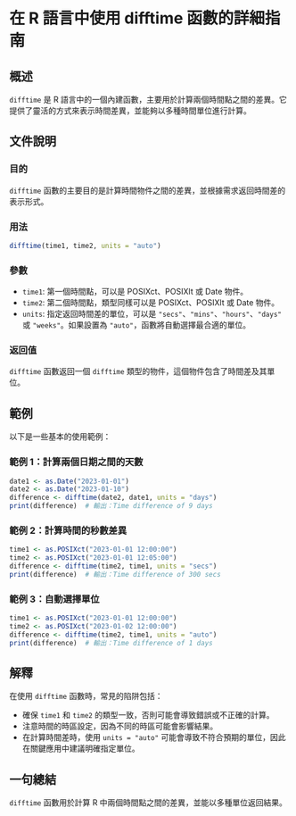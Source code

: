 <!--
Meta Description: # 在 R 語言中使用 difftime 函數的詳細指南 ## 概述 `difftime` 是 R 語言中的一個內建函數，主要用於計算兩個時間點之間的差異。它提供了靈活的方式來表示時間差異，並能夠以多種時間單位進行計算。 ## 文件說明 ### 目的 `difftime` 函數的主要目的是計算時間物...
Meta Keywords: difftime, difference, time1, time2, units
-->

# 在 R 語言中使用 difftime 函數的詳細指南

## 概述
`difftime` 是 R 語言中的一個內建函數，主要用於計算兩個時間點之間的差異。它提供了靈活的方式來表示時間差異，並能夠以多種時間單位進行計算。

## 文件說明
### 目的
`difftime` 函數的主要目的是計算時間物件之間的差異，並根據需求返回時間差的表示形式。

### 用法
```R
difftime(time1, time2, units = "auto")
```

### 參數
- `time1`: 第一個時間點，可以是 POSIXct、POSIXlt 或 Date 物件。
- `time2`: 第二個時間點，類型同樣可以是 POSIXct、POSIXlt 或 Date 物件。
- `units`: 指定返回時間差的單位，可以是 `"secs"`、`"mins"`、`"hours"`、`"days"` 或 `"weeks"`。如果設置為 `"auto"`，函數將自動選擇最合適的單位。

### 返回值
`difftime` 函數返回一個 `difftime` 類型的物件，這個物件包含了時間差及其單位。

## 範例
以下是一些基本的使用範例：

### 範例 1：計算兩個日期之間的天數
```R
date1 <- as.Date("2023-01-01")
date2 <- as.Date("2023-01-10")
difference <- difftime(date2, date1, units = "days")
print(difference)  # 輸出：Time difference of 9 days
```

### 範例 2：計算時間的秒數差異
```R
time1 <- as.POSIXct("2023-01-01 12:00:00")
time2 <- as.POSIXct("2023-01-01 12:05:00")
difference <- difftime(time2, time1, units = "secs")
print(difference)  # 輸出：Time difference of 300 secs
```

### 範例 3：自動選擇單位
```R
time1 <- as.POSIXct("2023-01-01 12:00:00")
time2 <- as.POSIXct("2023-01-02 12:00:00")
difference <- difftime(time2, time1, units = "auto")
print(difference)  # 輸出：Time difference of 1 days
```

## 解釋
在使用 `difftime` 函數時，常見的陷阱包括：
- 確保 `time1` 和 `time2` 的類型一致，否則可能會導致錯誤或不正確的計算。
- 注意時間的時區設定，因為不同的時區可能會影響結果。
- 在計算時間差時，使用 `units = "auto"` 可能會導致不符合預期的單位，因此在關鍵應用中建議明確指定單位。

## 一句總結
`difftime` 函數用於計算 R 中兩個時間點之間的差異，並能以多種單位返回結果。